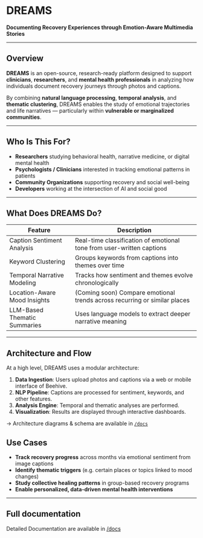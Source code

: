# DREAMS 
**Documenting Recovery Experiences through Emotion-Aware Multimedia Stories**

---

## Overview
**DREAMS** is an open-source, research-ready platform designed to support **clinicians**, **researchers**, and **mental health professionals** in analyzing how individuals document recovery journeys through photos and captions.

By combining **natural language processing**, **temporal analysis**, and **thematic clustering**, DREAMS enables the study of emotional trajectories and life narratives — particularly within **vulnerable or marginalized communities**.

---

##  Who Is This For?

-  **Researchers** studying behavioral health, narrative medicine, or digital mental health
-  **Psychologists / Clinicians** interested in tracking emotional patterns in patients
-  **Community Organizations** supporting recovery and social well-being
-  **Developers** working at the intersection of AI and social good

---

##  What Does DREAMS Do?

| Feature                         | Description                                                                 |
|----------------------------------|-----------------------------------------------------------------------------|
|  Caption Sentiment Analysis     | Real-time classification of emotional tone from user-written captions      |
|  Keyword Clustering              | Groups keywords from captions into themes over time                        |
|  Temporal Narrative Modeling    | Tracks how sentiment and themes evolve chronologically                     |
|  Location-Aware Mood Insights   | (Coming soon) Compare emotional trends across recurring or similar places  |
|  LLM-Based Thematic Summaries   | Uses language models to extract deeper narrative meaning                   |

---

## Architecture and Flow

At a high level, DREAMS uses a modular architecture:

1.  **Data Ingestion**: Users upload photos and captions via a web or mobile interface of Beehive.
2.  **NLP Pipeline**: Captions are processed for sentiment, keywords, and other features.
3.  **Analysis Engine**: Temporal and thematic analyses are performed.
4.  **Visualization**: Results are displayed through interactive dashboards.

→ Architecture diagrams & schema are available in [`/docs`](./docs/)

##  Use Cases

- **Track recovery progress** across months via emotional sentiment from image captions
- **Identify thematic triggers** (e.g. certain places or topics linked to mood changes)
- **Study collective healing patterns** in group-based recovery programs
- **Enable personalized, data-driven mental health interventions**

---

## Full documentation

Detailed Documentation are available in [/docs](./docs/)


